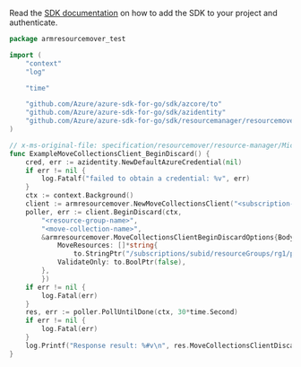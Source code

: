 Read the [SDK documentation](https://github.com/Azure/azure-sdk-for-go/blob/sdk%2Fresourcemanager%2Fresourcemover%2Farmresourcemover%2Fv0.2.1/sdk/resourcemanager/resourcemover/armresourcemover/README.md) on how to add the SDK to your project and authenticate.

```go
package armresourcemover_test

import (
	"context"
	"log"

	"time"

	"github.com/Azure/azure-sdk-for-go/sdk/azcore/to"
	"github.com/Azure/azure-sdk-for-go/sdk/azidentity"
	"github.com/Azure/azure-sdk-for-go/sdk/resourcemanager/resourcemover/armresourcemover"
)

// x-ms-original-file: specification/resourcemover/resource-manager/Microsoft.Migrate/stable/2021-08-01/examples/MoveCollections_Discard.json
func ExampleMoveCollectionsClient_BeginDiscard() {
	cred, err := azidentity.NewDefaultAzureCredential(nil)
	if err != nil {
		log.Fatalf("failed to obtain a credential: %v", err)
	}
	ctx := context.Background()
	client := armresourcemover.NewMoveCollectionsClient("<subscription-id>", cred, nil)
	poller, err := client.BeginDiscard(ctx,
		"<resource-group-name>",
		"<move-collection-name>",
		&armresourcemover.MoveCollectionsClientBeginDiscardOptions{Body: &armresourcemover.DiscardRequest{
			MoveResources: []*string{
				to.StringPtr("/subscriptions/subid/resourceGroups/rg1/providers/Microsoft.Migrate/MoveCollections/movecollection1/MoveResources/moveresource1")},
			ValidateOnly: to.BoolPtr(false),
		},
		})
	if err != nil {
		log.Fatal(err)
	}
	res, err := poller.PollUntilDone(ctx, 30*time.Second)
	if err != nil {
		log.Fatal(err)
	}
	log.Printf("Response result: %#v\n", res.MoveCollectionsClientDiscardResult)
}
```
